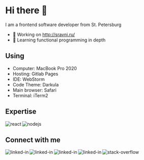 # Hi there 👋

I am a frontend software developer from St. Petersburg

- 🔭 Working on http://sravni.ru/
- 🌱 Learning functional programming in depth

## Using

- Computer: MacBook Pro 2020
- Hosting: Gitlab Pages
- IDE: WebStorm
- Code Theme: Darkula
- Main browser: Safari
- Terminal: iTerm2

## Expertise

<img align="left" alt="react" src="https://img.shields.io/badge/react%20-%2320232a.svg?&style=for-the-badge&logo=react&logoColor=%2361DAFB" />

<img align="left" alt="nodejs" src="https://img.shields.io/badge/node.js%20-%2343853D.svg?&style=for-the-badge&logo=node.js&logoColor=white" />
<br />

## Connect with me

[<img align="left" alt="linked-in" src="https://img.shields.io/badge/linkedin-%230077B5.svg?&style=for-the-badge&logo=linkedin&logoColor=white" />](https://www.linkedin.com/in/евгений-гужихин-274021155/)

[<img align="left" alt="linked-in" src="https://img.shields.io/badge/headhunter-%23ff0000.svg?&style=for-the-badge&logoColor=white" />](https://spb.hh.ru/applicant/resumes/view?resume=2a05d008ff045a3b770039ed1f7a6b454e4956)

[<img align="left" alt="linked-in" src="https://img.shields.io/badge/telegram-%230077B5.svg?&style=for-the-badge&logo=telegram&logoColor=white" />](https://t.me/gpont97)

[<img align="left" alt="linked-in" src="https://img.shields.io/badge/instagram-%23E1306C.svg?&style=for-the-badge&logo=instagram&logoColor=white" />](https://www.instagram.com/gpont31/)

[<img align="left" alt="stack-overflow" src="https://img.shields.io/badge/stack%20overflow-FE7A16?logo=stack-overflow&logoColor=white&style=for-the-badge" />](https://stackoverflow.com/users/4446359/)

